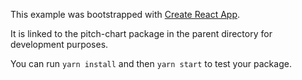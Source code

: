 This example was bootstrapped with [Create React App](https://github.com/facebook/create-react-app).

It is linked to the pitch-chart package in the parent directory for development purposes.

You can run `yarn install` and then `yarn start` to test your package.
